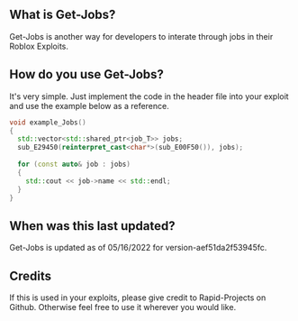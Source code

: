 ## What is Get-Jobs?

Get-Jobs is another way for developers to interate through jobs in their Roblox Exploits.

## How do you use Get-Jobs?

It's very simple. Just implement the code in the header file into your exploit and use the example below as a reference.

```cpp
void example_Jobs()
{
  std::vector<std::shared_ptr<job_T>> jobs;
  sub_E29450(reinterpret_cast<char*>(sub_E00F50()), jobs);
  
  for (const auto& job : jobs)
  {
    std::cout << job->name << std::endl;
  }
}
```

## When was this last updated?

Get-Jobs is updated as of 05/16/2022 for version-aef51da2f53945fc.

## Credits

If this is used in your exploits, please give credit to Rapid-Projects on Github. Otherwise feel free to use it wherever you would like.
